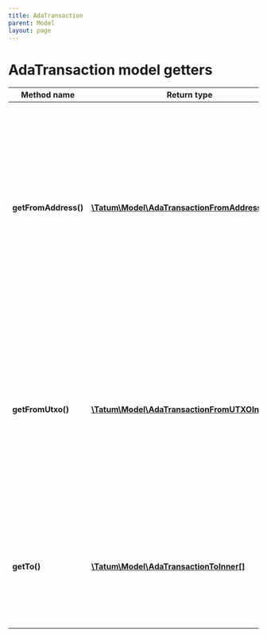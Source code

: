 ```yaml
---
title: AdaTransaction
parent: Model
layout: page
---
```


# AdaTransaction model getters

Method name | Return type | Description | Notes
------------ | ------------- | ------------- | -------------
**getFromAddress()** | [**\Tatum\Model\AdaTransactionFromAddressInner[]**](../AdaTransactionFromAddressInner) | Array of addresses and corresponding private keys. Tatum will automatically scan last unspent transactions for each address and will use all of the unspent values. We advise to use this option if you have 1 address per 1 transaction only. | [optional]
**getFromUtxo()** | [**\Tatum\Model\AdaTransactionFromUTXOInner[]**](../AdaTransactionFromUTXOInner) | Array of transaction hashes, index of UTXO in it and corresponding private keys. Use this option if you want to calculate amount to send manually. Either fromUTXO or fromAddress must be present. | [optional]
**getTo()** | [**\Tatum\Model\AdaTransactionToInner[]**](../AdaTransactionToInner) | Array of addresses and values to send Litecoins to. Values must be set in LTC. Difference between from and to is transaction fee. |

